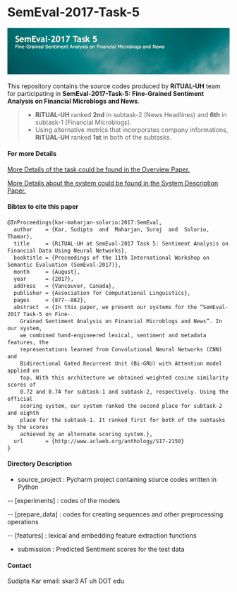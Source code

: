 # SemEval-2017-Task-5
![alt text](img.png)

This repository contains the source codes produced by **RiTUAL-UH** team for participating in **SemEval-2017-Task-5: Fine-Grained Sentiment Analysis on Financial Microblogs and News**. 
> - **RiTUAL-UH** ranked **2nd** in subtask-2 (News Headlines) and **6th** in subtask-1 (Financial Microblogs). 
> - Using alternative metrics that incorporates company informations, **RiTUAL-UH** ranked **1st** in both of the subtasks.

#### For more Details
[More Details of the task could be found in the Overview Paper.](http://nlp.arizona.edu/SemEval-2017/pdf/SemEval089.pdf)

[More Details about the system could be found in the System Description Paper.](http://sudiptakar.info/wp-content/uploads/2018/02/semeval2017task5.pdf)

#### Bibtex to cite this paper
```
@InProceedings{kar-maharjan-solorio:2017:SemEval,
  author    = {Kar, Sudipta  and  Maharjan, Suraj  and  Solorio, Thamar},
  title     = {RiTUAL-UH at SemEval-2017 Task 5: Sentiment Analysis on Financial Data Using Neural Networks},
  booktitle = {Proceedings of the 11th International Workshop on Semantic Evaluation (SemEval-2017)},
  month     = {August},
  year      = {2017},
  address   = {Vancouver, Canada},
  publisher = {Association for Computational Linguistics},
  pages     = {877--882},
  abstract  = {In this paper, we present our systems for the “SemEval-2017 Task-5 on Fine-
	Grained Sentiment Analysis on Financial Microblogs and News”. In our system,
	we combined hand-engineered lexical, sentiment and metadata features, the
	representations learned from Convolutional Neural Networks (CNN) and
	Bidirectional Gated Recurrent Unit (Bi-GRU) with Attention model applied on
	top. With this architecture we obtained weighted cosine similarity scores of
	0.72 and 0.74 for subtask-1 and subtask-2, respectively. Using the official
	scoring system, our system ranked the second place for subtask-2 and eighth
	place for the subtask-1. It ranked first for both of the subtasks by the scores
	achieved by an alternate scoring system.},
  url       = {http://www.aclweb.org/anthology/S17-2150}
}

```

#### Directory Description
- source_project : Pycharm project containing source codes written in Python

-- [experiments] : codes of the models

-- [prepare_data] : codes for creating sequences and other preprocessing operations

-- [features] : lexical and embedding feature extraction functions
- submission : Predicted Sentiment scores for the test data 

#### Contact
Sudipta Kar 
email: skar3 AT uh DOT edu

